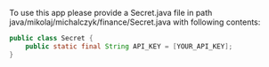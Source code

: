 To use this app please provide a Secret.java file in path java/mikolaj/michalczyk/finance/Secret.java 
with following contents:
```java
public class Secret {
    public static final String API_KEY = [YOUR_API_KEY];
}
```

